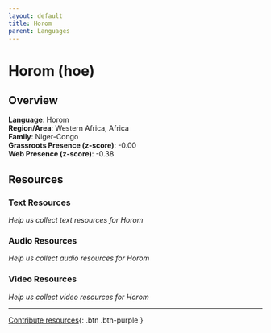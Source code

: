 ```yaml
---
layout: default
title: Horom
parent: Languages
---
```


# Horom (hoe)

## Overview

**Language**: Horom  
**Region/Area**: Western Africa, Africa  
**Family**: Niger-Congo  
**Grassroots Presence (z-score)**: -0.00  
**Web Presence (z-score)**: -0.38  

## Resources

### Text Resources
*Help us collect text resources for Horom*

### Audio Resources
*Help us collect audio resources for Horom*

### Video Resources
*Help us collect video resources for Horom*

---

[Contribute resources](https://forms.office.com/e/1SfLJx3u1r){: .btn .btn-purple }

